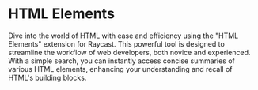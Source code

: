 # HTML Elements

Dive into the world of HTML with ease and efficiency using the "HTML Elements" extension for Raycast. This powerful tool is designed to streamline the workflow of web developers, both novice and experienced. With a simple search, you can instantly access concise summaries of various HTML elements, enhancing your understanding and recall of HTML's building blocks.